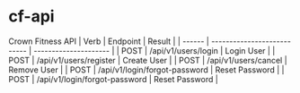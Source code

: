 # cf-api

Crown Fitness API
| Verb | Endpoint | Result |
| ------ | --------------------------- | --------------------- |
| POST | /api/v1/users/login | Login User |
| POST | /api/v1/users/register | Create User |
| POST | /api/v1/users/cancel | Remove User |
| POST | /api/v1/login/forgot-password | Reset Password |
| POST | /api/v1/login/forgot-password | Reset Password |
